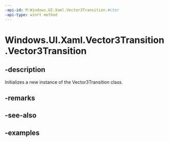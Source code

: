 ```yaml
---
-api-id: M:Windows.UI.Xaml.Vector3Transition.#ctor
-api-type: winrt method
---
```


<!-- Method syntax.
public Vector3Transition.Vector3Transition()
-->

# Windows.UI.Xaml.Vector3Transition.Vector3Transition

## -description
Initializes a new instance of the Vector3Transition class.

## -remarks

## -see-also

## -examples

